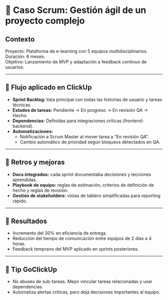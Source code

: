 # 🏉 Caso Scrum: Gestión ágil de un proyecto complejo

## Contexto
Proyecto: Plataforma de e-learning con 5 equipos multidisciplinarios.  
Duración: 6 meses.  
Objetivo: Lanzamiento de MVP y adaptación a feedback continuo de usuarios.  

---

## 🔹 Flujo aplicado en ClickUp

- **Sprint Backlog:** lista principal con todas las historias de usuario y tareas técnicas.  
- **Estados de tareas:** Pendiente → En progreso → En revisión QA → Hecho.  
- **Dependencias:** Definidas para integraciones críticas (frontend-backend).  
- **Automatizaciones:**  
  - Notificación a Scrum Master al mover tarea a “En revisión QA”.  
  - Cambio automático de prioridad según bloqueos detectados en QA.  

---

## 🔹 Retros y mejoras

- **Docs integrados:** cada sprint documentaba decisiones y lecciones aprendidas.  
- **Playbook de equipo:** reglas de estimación, criterios de definición de hecho y reglas de revisión.  
- **Gestión de stakeholders:** vistas de tablero simplificadas para reporting rápido.  

---

## 🔹 Resultados

- Incremento del 30% en eficiencia de entrega.  
- Reducción del tiempo de comunicación entre equipos de 2 días a 4 horas.  
- Feedback temprano del MVP aplicado en sprints posteriores.  

---

## 🔹 Tip GoClickUp

- No abuses de sub-tareas. Mejor vincular tareas relacionadas y usar dependencias.  
- Automatiza alertas críticas, pero deja decisiones importantes al equipo.
